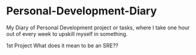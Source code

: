 # Personal-Development-Diary

My Diary of Personal Development project or tasks, where I take one hour out of every week to upskill myself in something.

1st Project What does it mean to be an SRE??
